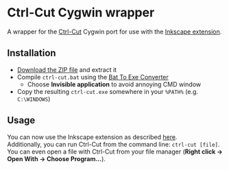 Ctrl-Cut Cygwin wrapper
=======================

A wrapper for the [Ctrl-Cut](https://github.com/Metalab/ctrl-cut) Cygwin port for use with the [Inkscape extension](https://github.com/Metalab/ctrl-cut-inkscape).


Installation
------------

- [Download the ZIP file](https://github.com/Metalab/ctrl-cut-cygwin-wrapper/archive/master.zip) and extract it
- Compile `ctrl-cut.bat` using the [Bat To Exe Converter](http://www.f2ko.de/programs.php?pid=b2e)
	- Choose **Invisible application** to avoid annoying CMD window
- Copy the resulting `ctrl-cut.exe` somewhere in your `%PATH%` (e.g. `C:\WINDOWS`)

Usage
-----

You can now use the Inkscape extension as described [here](https://github.com/Metalab/ctrl-cut-inkscape/blob/master/README.md).  
Additionally, you can run Ctrl-Cut from the command line: `ctrl-cut [file]`.  
You can even open a file with Ctrl-Cut from your file manager (**Right click → Open With → Choose Program...**).
